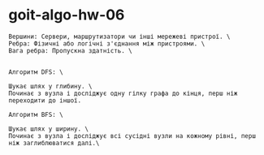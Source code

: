 # goit-algo-hw-06

    Вершини: Сервери, маршрутизатори чи інші мережеві пристрої. \
    Ребра: Фізичні або логічні з'єднання між пристроями. \
    Вага ребра: Пропускна здатність. \


    Алгоритм DFS: \

    Шукає шлях у глибину. \
    Починає з вузла і досліджує одну гілку графа до кінця, перш ніж переходити до іншої.

    Алгоритм BFS: \

    Шукає шлях у ширину. \
    Починає з вузла і досліджує всі сусідні вузли на кожному рівні, перш ніж заглиблюватися далі.\
